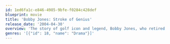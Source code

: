 ```yaml
---
id: 1ed6fa1c-e846-4985-9bfe-f0284c428def
blueprint: movie
title: 'Bobby Jones: Stroke of Genius'
release_date: '2004-04-30'
overview: 'The story of golf icon and legend, Bobby Jones, who retired from competition at the tender age of 28.'
genres: '[{"id": 18, "name": "Drama"}]'
---
```


